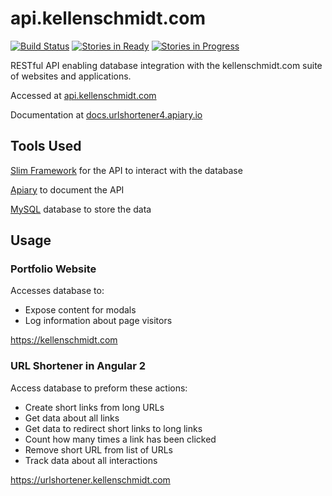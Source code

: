 # api.kellenschmidt.com
[![Build Status](https://travis-ci.org/kellenschmidt/api.kellenschmidt.com.svg?branch=master)](https://travis-ci.org/kellenschmidt/api.kellenschmidt.com)
[![Stories in Ready](https://badge.waffle.io/kellenschmidt/api.kellenschmidt.com.svg?label=ready&title=Ready)](http://waffle.io/kellenschmidt/api.kellenschmidt.com)
[![Stories in Progress](https://badge.waffle.io/kellenschmidt/api.kellenschmidt.com.svg?label=In%20Progress&title=In%20Progress)](http://waffle.io/kellenschmidt/api.kellenschmidt.com)

RESTful API enabling database integration with the kellenschmidt.com suite of websites and applications.

Accessed at [api.kellenschmidt.com](api.kellenschmidt.com)

Documentation at [docs.urlshortener4.apiary.io](http://docs.urlshortener4.apiary.io)

## Tools Used
[Slim Framework](https://www.slimframework.com/) for the API to interact with the database

[Apiary](https://piary.io/) to document the API

[MySQL](https://mysql.com) database to store the data

## Usage

### Portfolio Website
Accesses database to:
- Expose content for modals
- Log information about page visitors

https://kellenschmidt.com

### URL Shortener in Angular 2
Access database to preform these actions:
- Create short links from long URLs
- Get data about all links
- Get data to redirect short links to long links
- Count how many times a link has been clicked
- Remove short URL from list of URLs
- Track data about all interactions

https://urlshortener.kellenschmidt.com
